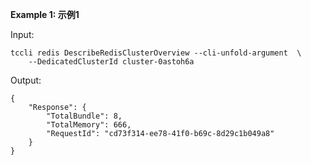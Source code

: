 **Example 1: 示例1**



Input: 

```
tccli redis DescribeRedisClusterOverview --cli-unfold-argument  \
    --DedicatedClusterId cluster-0astoh6a
```

Output: 
```
{
    "Response": {
        "TotalBundle": 8,
        "TotalMemory": 666,
        "RequestId": "cd73f314-ee78-41f0-b69c-8d29c1b049a8"
    }
}
```

